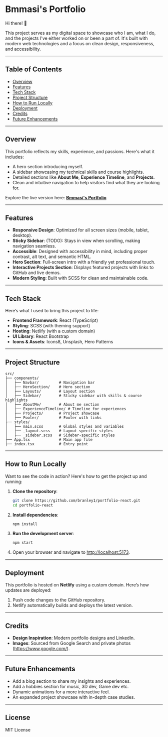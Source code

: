 # **Bmmasi's Portfolio**

Hi there! 👋 

This project serves as my digital space to showcase who I am, what I do, and the projects I've either worked on or been a part of. It's built with modern web technologies and a focus on clean design, responsiveness, and accessibility.

---

## **Table of Contents**
- [Overview](#overview)
- [Features](#features)
- [Tech Stack](#tech-stack)
- [Project Structure](#project-structure)
- [How to Run Locally](#how-to-run-locally)
- [Deployment](#deployment)
- [Credits](#credits)
- [Future Enhancements](#future-enhancements)

---

## **Overview**
This portfolio reflects my skills, experience, and passions. Here's what it includes:
- A hero section introducing myself.
- A sidebar showcasing my technical skills and course highlights.
- Detailed sections like **About Me**, **Experience Timeline**, and **Projects**.
- Clean and intuitive navigation to help visitors find what they are looking for.

Explore the live version here: [**Bmmasi's Portfolio**](https://bmmasi.netlify.app)

---

## **Features**
- **Responsive Design**: Optimized for all screen sizes (mobile, tablet, desktop).
- **Sticky Sidebar**: (TODO): Stays in view when scrolling, making navigation seamless.
- **Accessible**: Designed with accessibility in mind, including proper contrast, alt text, and semantic HTML.
- **Hero Section**: Full-screen intro with a friendly yet professional touch.
- **Interactive Projects Section**: Displays featured projects with links to GitHub and live demos.
- **Modern Styling**: Built with SCSS for clean and maintainable code.

---

## **Tech Stack**
Here’s what I used to bring this project to life:
- **Frontend Framework**: React (TypeScript)
- **Styling**: SCSS (with theming support)
- **Hosting**: Netlify (with a custom domain)
- **UI Library**: React Bootstrap
- **Icons & Assets**: Icons8, Unsplash, Hero Patterns

---

## **Project Structure**
```plaintext
src/
├── components/
│   ├── Navbar/         # Navigation bar
│   ├── HeroSection/    # Hero section
│   ├── Layouts/        # Layout section
│   ├── Sidebar/        # Sticky sidebar with skills & course highlights
│   ├── AboutMe/        # About me section
│   ├── ExperienceTimeline/ # Timeline for experiences
│   ├── Projects/       # Project showcase
│   ├── Footer/         # Footer with links
├── styles/
│   ├── main.scss       # Global styles and variables
│   ├── _layout.scss    # Layout-specific styles
│   ├── _sidebar.scss   # Sidebar-specific styles
├── App.tsx             # Main app file
├── index.tsx           # Entry point
```

---

## **How to Run Locally**
Want to see the code in action? Here's how to get the project up and running:

1. **Clone the repository**:
   ```bash
   git clone https://github.com/branley1/portfolio-react.git
   cd portfolio-react
   ```

2. **Install dependencies**:
   ```bash
   npm install
   ```

3. **Run the development server**:
   ```bash
   npm start
   ```

4. Open your browser and navigate to [http://localhost:5173](http://localhost:5173).

---

## **Deployment**
This portfolio is hosted on **Netlify** using a custom domain. Here’s how updates are deployed:

1. Push code changes to the GitHub repository.
2. Netlify automatically builds and deploys the latest version.

---

## **Credits**
- **Design Inspiration**: Modern portfolio designs and LinkedIn.
- **Images**: Sourced from Google Search and private photos (https://www.google.com/).

---

## **Future Enhancements**
- Add a blog section to share my insights and experiences.
- Add a hobbies section for music, 3D dev, Game dev etc.
- Dynamic animations for a more interactive feel.
- An expanded project showcase with in-depth case studies.

---

## **License** 

MIT License
